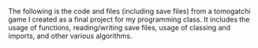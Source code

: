 The following is the code and files (including save files) from a tomogatchi game I created as a final project for my programming class. It includes the usage of functions, reading/writing save files, usage of classing and imports, and other various algorithms.
